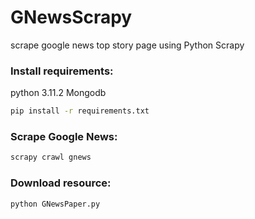 # GNewsScrapy
scrape google news top story page using Python Scrapy

### Install requirements:
python 3.11.2
Mongodb
```bash
pip install -r requirements.txt
```

### Scrape Google News:
```bash
scrapy crawl gnews
```

### Download resource:
```bash
python GNewsPaper.py
```

